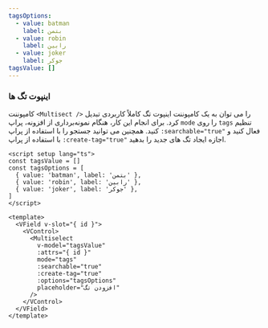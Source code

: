 ```yaml
---
tagsOptions:
  - value: batman
    label: بتمن
  - value: robin
    label: رابین
  - value: joker
    label: جوکر
tagsValue: []
---
```


### اینپوت تگ ها

کامپوننت `<Multisect />` را می توان به یک کامپوننت اینپوت تگ کاملاً کاربردی تبدیل کرد.
برای انجام این کار، هنگام نمونه‌برداری از افزونه، پراپ `mode` را روی `tags` تنظیم کنید.
همچنین می توانید جستجو را با استفاده از پراپ `:searchable="true"` فعال کنید و با استفاده از پراپ `:create-tag="true"` اجازه ایجاد تگ های جدید را بدهید.

<!--code-->

```vue
<script setup lang="ts">
const tagsValue = []
const tagsOptions = [
  { value: 'batman', label: 'بتمن' },
  { value: 'robin', label: 'رابین' },
  { value: 'joker', label: 'جوکر' },
]
</script>

<template>
  <VField v-slot="{ id }">
    <VControl>
      <Multiselect
        v-model="tagsValue"
        :attrs="{ id }"
        mode="tags"
        :searchable="true"
        :create-tag="true"
        :options="tagsOptions"
        placeholder="افزودن تگ"
      />
    </VControl>
  </VField>
</template>
```

<!--/code-->

<!--example-->

<div class="columns">
  <div class="column is-4">
    <VField v-slot="{ id }">
      <VControl>
        <Multiselect
          :attrs="{ id }"
          v-model="frontmatter.tagsValue"
          mode="tags"
          :searchable="true"
          :create-tag="true"
          :options="frontmatter.tagsOptions"
          placeholder="افزودن تگ"
        />
      </VControl>
    </VField>
  </div>
  <div class="column is-4">
    <VField v-slot="{ id }" class="is-curved-select">
      <VControl>
        <Multiselect
          :attrs="{ id }"
          v-model="frontmatter.tagsValue"
          mode="tags"
          :searchable="true"
          :create-tag="true"
          :options="frontmatter.tagsOptions"
          placeholder="افزودن تگ"
        />
      </VControl>
    </VField>
  </div>
  <div class="column is-4">
    <VField v-slot="{ id }" class="is-rounded-select">
      <VControl>
        <Multiselect
          :attrs="{ id }"
          v-model="frontmatter.tagsValue"
          mode="tags"
          :searchable="true"
          :create-tag="true"
          :options="frontmatter.tagsOptions"
          placeholder="افزودن تگ"
        />
      </VControl>
    </VField>
  </div>
</div>

<!--/example-->
